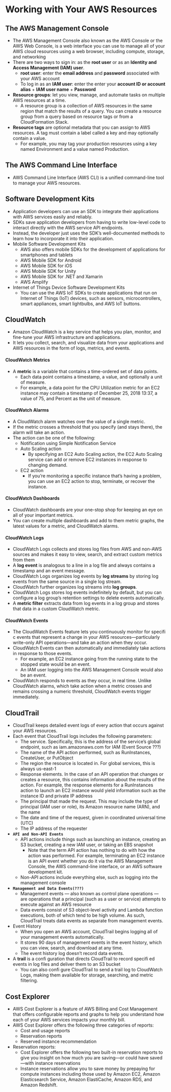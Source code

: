 # Working with Your AWS Resources

## The AWS Management Console
- The AWS Management Console also known as the AWS Console or the AWS Web Console, is a web interface you can use to manage all of your AWS cloud resources using a web browser, including compute, storage, and networking
- There are two ways to sign in: as the **root user** or as an **Identity and Access Management (IAM) user**.
  -  **root user**: enter the **email address** and **password** associated with your AWS account 
  -  To log in as an **IAM user**: enter the enter your **account ID or account alias** + **IAM user name** + **Password**
- **Resource groups**: let you view, manage, and automate tasks on multiple AWS resources at a time.
  - A resource group is a collection of AWS resources in the same region that match the results of a query. You can create a resource group from a query based on resource tags or from a CloudFormation Stack.
- **Resource tags** are optional metadata that you can assign to AWS resources. A tag must contain a label called a key and may optionally contain a value.
  - For example, you may tag your production resources using a key named Environment and a value named Production.

## The AWS Command Line Interface
- AWS Command Line Interface (AWS CLI) is a unified command-line tool to manage your AWS resources.

## Software Development Kits
- Application developers can use an SDK to integrate their applications with AWS services easily and reliably. 
- SDKs save application developers from having to write low-level code to interact directly with the AWS service API endpoints. 
- Instead, the developer just uses the SDK’s well-documented methods to learn how to incorporate it into their application.
- Mobile Software Development Kits
  - AWS also offers mobile SDKs for the development of applications for smartphones and tablets
  - AWS Mobile SDK for Android
  - AWS Mobile SDK for iOS
  - AWS Mobile SDK for Unity
  - AWS Mobile SDK for .NET and Xamarin
  - AWS Amplify
- Internet of Things Device Software Development Kits
  - You can use the AWS IoT SDKs to create applications that run on Internet of Things (IoT) devices, such as sensors, microcontrollers, smart appliances, smart lightbulbs, and AWS IoT buttons.

## CloudWatch
- Amazon CloudWatch is a key service that helps you plan, monitor, and fine-tune your AWS infrastructure and applications. 
- It lets you collect, search, and visualize data from your applications and AWS resources in the form of logs, metrics, and events.

#### CloudWatch Metrics 
- A **metric** is a variable that contains a time-ordered set of data points. 
  - Each data point contains a timestamp, a value, and optionally a unit of measure. 
  - For example, a data point for the CPU Utilization metric for an EC2 instance may contain a timestamp of December 25, 2018 13:37, a value of 75, and Percent as the unit of measure.

#### CloudWatch Alarms 
- A CloudWatch alarm watches over the value of a single metric. 
- If the metric crosses a threshold that you specify (and stays there), the alarm will take an action.
- The action can be one of the following:
  - Notification using Simple Notification Service
  - Auto Scaling action
    - By specifying an EC2 Auto Scaling action, the EC2 Auto Scaling service can add or remove EC2 instances in response to changing demand.
  - EC2 action
    - If you’re monitoring a specific instance that’s having a problem, you can use an EC2 action to stop, terminate, or recover the instance. 

#### CloudWatch Dashboards
- CloudWatch dashboards are your one-stop shop for keeping an eye on all of your important metrics. 
- You can create multiple dashboards and add to them metric graphs, the latest values for a metric, and CloudWatch alarms.

#### CloudWatch Logs
- CloudWatch Logs collects and stores log files from AWS and non-AWS sources and makes it easy to view, search, and extract custom metrics from them
- A **log event** is analogous to a line in a log file and always contains a timestamp and an event message.
- CloudWatch Logs organizes log events by **log streams** by storing log events from the same source in a single log stream.
- CloudWatch further organizes log streams into **log groups**.
- CloudWatch Logs stores log events indefinitely by default, but you can configure a log group’s retention settings to delete events automatically.
- A **metric filter** extracts data from log events in a log group and stores that data in a custom CloudWatch metric.

#### CloudWatch Events
- The CloudWatch Events feature lets you continuously monitor for specifi c events that represent a change in your AWS resources—particularly write-only API operations—and take an action when they occur.
- CloudWatch Events can then automatically and immediately take actions in response to those events.
  -  For example, an EC2 instance going from the running state to the stopped state would be an event.
  -  An IAM user logging into the AWS Management Console would also be an event.
- CloudWatch responds to events as they occur, in real time. Unlike CloudWatch alarms, which take action when a metric crosses and remains crossing a numeric threshold, CloudWatch events trigger immediately.

## CloudTrail
- CloudTrail keeps detailed event logs of every action that occurs against your AWS resources. 
- Each event that CloudTrail logs includes the following parameters:
  - The service. Specifically, this is the address of the service’s global endpoint, such as iam.amazonaws.com for IAM (Event Source ???)
  - The name of the API action performed, such as RunInstances, CreateUser, or PutObject
  - The region the resource is located in. For global services, this is always us-east-1
  - Response elements. In the case of an API operation that changes or creates a resource, this contains information about the results of the action. For example, the response elements for a RunInstances action to launch an EC2 instance would yield information such as the instance ID and private IP address
  - The principal that made the request. This may include the type of principal (IAM user or role), its Amazon resource name (ARN), and the name
  - The date and time of the request, given in coordinated universal time (UTC)
  - The IP address of the requester
- **```API and Non-API Events```**
  - API actions include things such as launching an instance, creating an S3 bucket, creating a new IAM user, or taking an EBS snapshot
    - Note that the term API action has nothing to do with how the action was performed. For example, terminating an EC2 instance is an API event whether you do it via the AWS Management Console, the AWS command-line interface, or an AWS software development kit.
  - Non-API actions include everything else, such as logging into the management console
- **```Management and Data Events(???)```**
  - Management events — also known as control plane operations — are operations that a principal (such as a user or service) attempts to execute against an AWS resource 
  - Data events consist of S3 object-level activity and Lambda function executions, both of which tend to be high volume. As such, CloudTrail treats data events as separate from management events.
- Event History
  - When you open an AWS account, CloudTrail begins logging all of your management events automatically.
  - It stores 90 days of management events in the event history, which you can view, search, and download at any time. 
  - The event history log doesn’t record data events. 
- A **trail** is a confi guration that directs CloudTrail to record specifi ed events in log files and deliver them to an S3 bucket
  - You can also confi gure CloudTrail to send a trail log to CloudWatch Logs, making them available for storage, searching, and metric filtering. 

## Cost Explorer
- AWS Cost Explorer is a feature of AWS Billing and Cost Management that offers configurable reports and graphs to help you understand how each of your AWS services impacts your monthly bill.
- AWS Cost Explorer offers the following three categories of reports:
  - Cost and usage reports
  - Reservation reports
  - Reserved instance recommendation 
- Reservation reports: 
  - Cost Explorer offers the following two built-in reservation reports to give you insight on how much you are saving—or could have saved—with instance reservations
  - Instance reservations allow you to save money by prepaying for compute instances including those used by Amazon EC2, Amazon Elasticsearch Service, Amazon ElastiCache, Amazon RDS, and Amazon Redshift.
